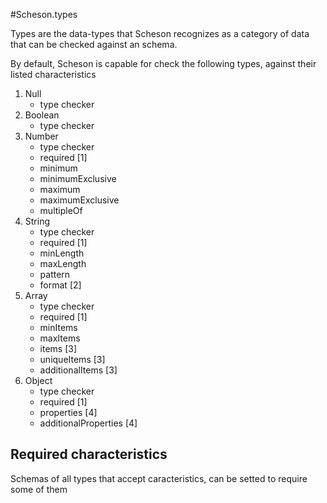 #Scheson.types

Types are the data-types that Scheson recognizes as a category of data that can be checked against an schema.

By default, Scheson is capable for check the following types, against their listed characteristics

1. Null
	- type checker
2. Boolean
	- type checker
3. Number
	- type checker
	- required [1]
	- minimum
	- minimumExclusive
	- maximum
	- maximumExclusive
	- multipleOf
4. String
	- type checker
	- required [1]
	- minLength
	- maxLength
	- pattern
	- format [2]
5. Array
	- type checker
	- required [1]
	- minItems
	- maxItems
	- items [3]
	- uniqueItems [3]
	- additionalItems [3]
6. Object
	- type checker
	- required [1]
	- properties [4]
	- additionalProperties [4]

## Required characteristics
Schemas of all types that accept caracteristics, can be setted to require some of them